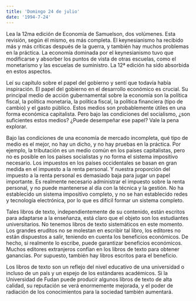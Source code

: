 ```yaml
---
title: 'Domingo 24 de julio'
date: '1994-7-24'
---
```


Lea la 12ma edición de Economía de Samuelson, dos volúmenes. Esta revisión, según él mismo, es más completa. El keynesianismo ha recibido más y más críticas después de la guerra, y también hay muchos problemas en la práctica. La economía dominada por el keynesianismo tuvo que modificarse y absorber los puntos de vista de otras escuelas, como el monetarismo y las escuelas de suministro. La 12ª edición ha sido absorbida en estos aspectos.

Leí su capítulo sobre el papel del gobierno y sentí que todavía había inspiración. El papel del gobierno en el desarrollo económico es crucial. Su principal medio de acción gubernamental sobre la economía son la política fiscal, la política monetaria, la política fiscal, la política financiera (tipo de cambio) y el gasto público. Estos medios son probablemente útiles en una forma económica capitalista. Pero bajo las condiciones del socialismo, ¿son suficientes estos medios? ¿Puede desempeñar ese papel? Vale la pena explorar.

Bajo las condiciones de una economía de mercado incompleta, qué tipo de medio es el mejor, no hay un dicho, y no hay pruebas en la práctica. Por ejemplo, la tributación es un medio común en los países capitalistas, pero no es posible en los países socialistas y no forma el sistema impositivo necesario. Los impuestos en los países occidentales se basan en gran medida en el impuesto a la renta personal. Y nuestra proporción del impuesto a la renta personal es demasiado baja para jugar un papel importante. Es realmente necesario administrar el impuesto sobre la renta personal, y no puede mantenerse al día con la técnica y la gestión. No ha establecido un sistema impositivo completo, y no se han establecido redes y tecnología electrónica, por lo que es difícil formar un sistema completo.

Tales libros de texto, independientemente de su contenido, están escritos para adaptarse a la enseñanza, está claro que el objeto son los estudiantes universitarios. No tenemos libros de texto sistemáticos en este momento. Los grandes eruditos no se molestan en escribir tal libro, los editores no están dispuestos a salir, teniendo en cuenta los beneficios económicos. De hecho, si realmente lo escribe, puede garantizar beneficios económicos. Muchos editores extranjeros confían en los libros de texto para obtener ganancias. Por supuesto, también hay libros escritos para el beneficio.

Los libros de texto son un reflejo del nivel educativo de una universidad o incluso de un país y un espejo de los estándares académicos. Si la Universidad de Fudan puede producir algunos libros de texto de alta calidad, su reputación se verá enormemente mejorada, y el poder de radiación de los conocimientos para la sociedad también aumentará.


